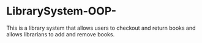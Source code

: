 # LibrarySystem-OOP-
This is a library system that allows users to checkout and return books and allows librarians to add and remove books.
